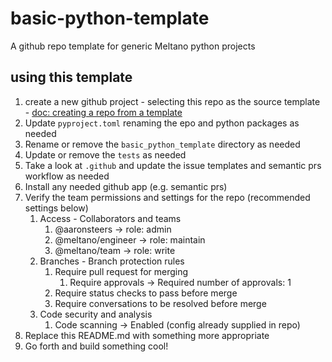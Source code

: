 # basic-python-template

A github repo template for generic Meltano python projects

## using this template

1. create a new github project - selecting this repo as the source template - [doc: creating a repo from a template](https://docs.github.com/en/repositories/creating-and-managing-repositories/creating-a-repository-from-a-template)
2. Update `pyproject.toml` renaming the epo and python packages as needed
3. Rename or remove the `basic_python_template` directory as needed
4. Update or remove the `tests` as needed
5. Take a look at `.github` and update the issue templates and semantic prs workflow as needed
6. Install any needed github app (e.g. semantic prs)
7. Verify the team permissions and settings for the repo (recommended settings below)
   1. Access - Collaborators and teams
      1. @aaronsteers -> role: admin
      2. @meltano/engineer -> role: maintain
      3. @meltano/team -> role: write
   2. Branches - Branch protection rules
      1. Require pull request for merging
         1. Require approvals -> Required number of approvals: 1
      2. Require status checks to pass before merge
      3. Require conversations to be resolved before merge
   3. Code security and analysis
      1. Code scanning -> Enabled (config already supplied in repo)
8. Replace this README.md with something more appropriate
9.  Go forth and build something cool!
